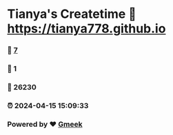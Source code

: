 # Tianya's Createtime :link: https://tianya778.github.io 
### :page_facing_up: [7](https://tianya778.github.io/tag.html) 
### :speech_balloon: 1 
### :hibiscus: 26230 
### :alarm_clock: 2024-04-15 15:09:33 
### Powered by :heart: [Gmeek](https://github.com/Meekdai/Gmeek)

